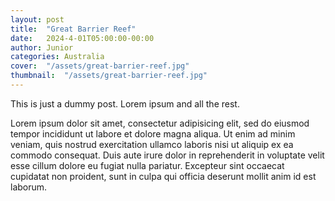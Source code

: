 ```yaml
---
layout: post
title:  "Great Barrier Reef"
date:   2024-4-01T05:00:00-00:00
author: Junior
categories: Australia
cover:  "/assets/great-barrier-reef.jpg"
thumbnail:  "/assets/great-barrier-reef.jpg"
---
```


This is just a dummy post. Lorem ipsum and all the rest.

Lorem ipsum dolor sit amet, consectetur adipisicing elit, sed do eiusmod
tempor incididunt ut labore et dolore magna aliqua. Ut enim ad minim veniam,
quis nostrud exercitation ullamco laboris nisi ut aliquip ex ea commodo
consequat. Duis aute irure dolor in reprehenderit in voluptate velit esse
cillum dolore eu fugiat nulla pariatur. Excepteur sint occaecat cupidatat non
proident, sunt in culpa qui officia deserunt mollit anim id est laborum.
